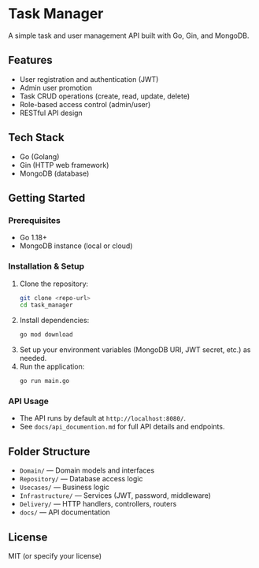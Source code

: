 # Task Manager

A simple task and user management API built with Go, Gin, and MongoDB.

## Features
- User registration and authentication (JWT)
- Admin user promotion
- Task CRUD operations (create, read, update, delete)
- Role-based access control (admin/user)
- RESTful API design

## Tech Stack
- Go (Golang)
- Gin (HTTP web framework)
- MongoDB (database)

## Getting Started

### Prerequisites
- Go 1.18+
- MongoDB instance (local or cloud)

### Installation & Setup
1. Clone the repository:
   ```bash
   git clone <repo-url>
   cd task_manager
   ```
2. Install dependencies:
   ```bash
   go mod download
   ```
3. Set up your environment variables (MongoDB URI, JWT secret, etc.) as needed.
4. Run the application:
   ```bash
   go run main.go
   ```

### API Usage
- The API runs by default at `http://localhost:8080/`.
- See `docs/api_documention.md` for full API details and endpoints.

## Folder Structure
- `Domain/` — Domain models and interfaces
- `Repository/` — Database access logic
- `Usecases/` — Business logic
- `Infrastructure/` — Services (JWT, password, middleware)
- `Delivery/` — HTTP handlers, controllers, routers
- `docs/` — API documentation

## License
MIT (or specify your license)
